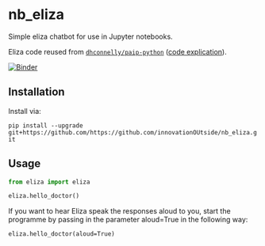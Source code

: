 # nb_eliza
Simple eliza chatbot for use in Jupyter notebooks.

Eliza code reused from [`dhconnelly/paip-python`](https://github.com/dhconnelly/paip-python)
 ([code explication](https://dhconnelly.com/paip-python/docs/paip/eliza.html)).
 
 
[![Binder](https://mybinder.org/badge_logo.svg)](https://mybinder.org/v2/gh/innovationOUtside/nb_eliza/master)


## Installation

Install via:

`pip install --upgrade git+https://github.com/https://github.com/innovationOUtside/nb_eliza.git`


## Usage


```python
from eliza import eliza

eliza.hello_doctor()
```

If you want to hear Eliza speak the responses aloud to you, start the programme by passing in the parameter aloud=True in the following way:

`eliza.hello_doctor(aloud=True)`

